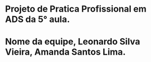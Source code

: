 # Projeto de Pratica Profissional em ADS da 5° aula.
# Nome da equipe, Leonardo Silva Vieira, Amanda Santos Lima.
